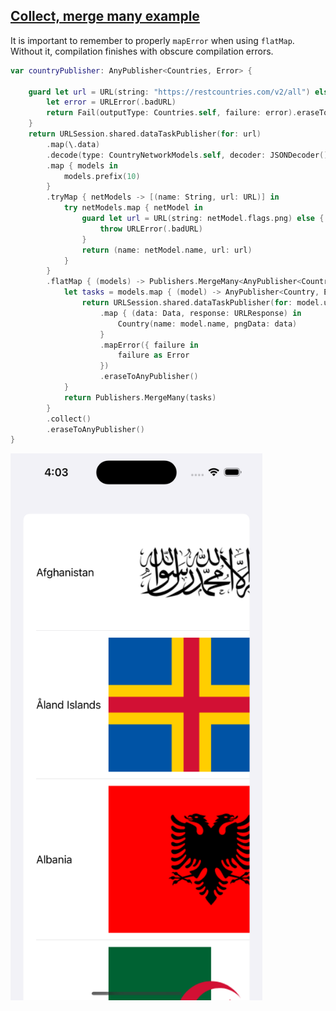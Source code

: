 ## [Collect, merge many example](https://www.donnywals.com/using-map-flatmap-and-compactmap-in-combine/)

It is important to remember to properly `mapError` when using `flatMap`. Without it, compilation finishes with obscure compilation errors.

```swift
var countryPublisher: AnyPublisher<Countries, Error> {
        
    guard let url = URL(string: "https://restcountries.com/v2/all") else {
        let error = URLError(.badURL)
        return Fail(outputType: Countries.self, failure: error).eraseToAnyPublisher()
    }
    return URLSession.shared.dataTaskPublisher(for: url)
        .map(\.data)
        .decode(type: CountryNetworkModels.self, decoder: JSONDecoder())
        .map { models in
            models.prefix(10)
        }
        .tryMap { netModels -> [(name: String, url: URL)] in
            try netModels.map { netModel in
                guard let url = URL(string: netModel.flags.png) else {
                    throw URLError(.badURL)
                }
                return (name: netModel.name, url: url)
            }
        }
        .flatMap { (models) -> Publishers.MergeMany<AnyPublisher<Country, Error>> in
            let tasks = models.map { (model) -> AnyPublisher<Country, Error> in
                return URLSession.shared.dataTaskPublisher(for: model.url)
                    .map { (data: Data, response: URLResponse) in
                        Country(name: model.name, pngData: data)
                    }
                    .mapError({ failure in
                        failure as Error
                    })
                    .eraseToAnyPublisher()
            }
            return Publishers.MergeMany(tasks)
        }
        .collect()
        .eraseToAnyPublisher()
}
```

<img src="preview.png" width="80%" >
